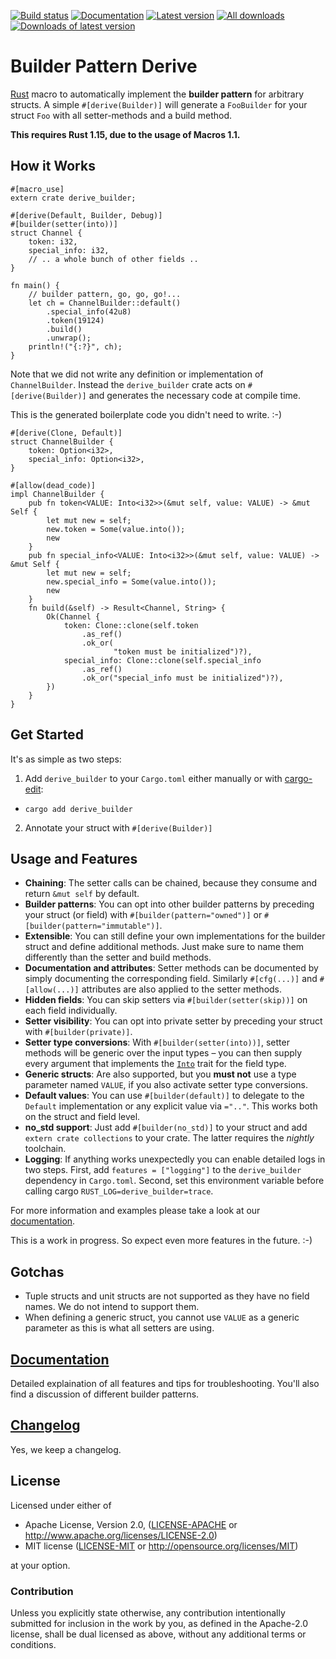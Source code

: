 [![Build status](https://travis-ci.org/colin-kiegel/rust-derive-builder.svg?branch=master)](https://travis-ci.org/colin-kiegel/rust-derive-builder)
[![Documentation](https://docs.rs/derive_builder/badge.svg)](https://docs.rs/derive_builder)
[![Latest version](https://img.shields.io/crates/v/derive_builder.svg)](https://crates.io/crates/derive_builder)
[![All downloads](https://img.shields.io/crates/d/derive_builder.svg)](https://crates.io/crates/derive_builder)
[![Downloads of latest version](https://img.shields.io/crates/dv/derive_builder.svg)](https://crates.io/crates/derive_builder)

# Builder Pattern Derive

[Rust][rust] macro to automatically implement the **builder pattern** for arbitrary structs. A simple `#[derive(Builder)]` will generate a `FooBuilder` for your struct `Foo` with all setter-methods and a build method.

**This requires Rust 1.15, due to the usage of Macros 1.1.**

## How it Works

```rust,skt-default
#[macro_use]
extern crate derive_builder;

#[derive(Default, Builder, Debug)]
#[builder(setter(into))]
struct Channel {
    token: i32,
    special_info: i32,
    // .. a whole bunch of other fields ..
}

fn main() {
    // builder pattern, go, go, go!...
    let ch = ChannelBuilder::default()
        .special_info(42u8)
        .token(19124)
        .build()
        .unwrap();
    println!("{:?}", ch);
}
```

Note that we did not write any definition or implementation of `ChannelBuilder`. Instead the `derive_builder` crate acts on `#[derive(Builder)]` and generates the necessary code at compile time.

This is the generated boilerplate code you didn't need to write. :-)

```rust,ignore
#[derive(Clone, Default)]
struct ChannelBuilder {
    token: Option<i32>,
    special_info: Option<i32>,
}

#[allow(dead_code)]
impl ChannelBuilder {
    pub fn token<VALUE: Into<i32>>(&mut self, value: VALUE) -> &mut Self {
        let mut new = self;
        new.token = Some(value.into());
        new
    }
    pub fn special_info<VALUE: Into<i32>>(&mut self, value: VALUE) -> &mut Self {
        let mut new = self;
        new.special_info = Some(value.into());
        new
    }
    fn build(&self) -> Result<Channel, String> {
        Ok(Channel {
            token: Clone::clone(self.token
                .as_ref()
                .ok_or(
                       "token must be initialized")?),
            special_info: Clone::clone(self.special_info
                .as_ref()
                .ok_or("special_info must be initialized")?),
        })
    }
}
```

## Get Started

It's as simple as two steps:

1. Add `derive_builder` to your `Cargo.toml` either manually or
with [cargo-edit](https://github.com/killercup/cargo-edit):

  * `cargo add derive_builder`
2. Annotate your struct with `#[derive(Builder)]`

## Usage and Features

* **Chaining**: The setter calls can be chained, because they consume and return `&mut self` by default.
* **Builder patterns**: You can opt into other builder patterns by preceding your struct (or field) with `#[builder(pattern="owned")]` or `#[builder(pattern="immutable")]`.
* **Extensible**: You can still define your own implementations for the builder struct and define additional methods. Just make sure to name them differently than the setter and build methods.
* **Documentation and attributes**: Setter methods can be documented by simply documenting the corresponding field. Similarly `#[cfg(...)]` and `#[allow(...)]` attributes are also applied to the setter methods.
* **Hidden fields**: You can skip setters via `#[builder(setter(skip))]` on each field individually.
* **Setter visibility**: You can opt into private setter by preceding your struct with `#[builder(private)]`.
* **Setter type conversions**: With `#[builder(setter(into))]`, setter methods will be generic over the input types – you can then supply every argument that implements the [`Into`][into] trait for the field type.
* **Generic structs**: Are also supported, but you **must not** use a type parameter named `VALUE`, if you also activate setter type conversions.
* **Default values**: You can use `#[builder(default)]` to delegate to the `Default` implementation or any explicit value via `=".."`. This works both on the struct and field level.
*  **no_std support**: Just add `#[builder(no_std)]` to your struct and add `extern crate collections` to your crate. The latter requires the _nightly_ toolchain.
* **Logging**: If anything works unexpectedly you can enable detailed logs in two steps. First, add `features = ["logging"]` to the `derive_builder` dependency in `Cargo.toml`. Second, set this environment variable before calling cargo `RUST_LOG=derive_builder=trace`.

For more information and examples please take a look at our [documentation][doc].

This is a work in progress. So expect even more features in the future. :-)

## Gotchas

* Tuple structs and unit structs are not supported as they have no field names. We do not intend to support them.
* When defining a generic struct, you cannot use `VALUE` as a generic parameter as this is what all setters are using.

## [Documentation][doc]

Detailed explaination of all features and tips for troubleshooting. You'll also find a discussion of different builder patterns.

[doc]: https://colin-kiegel.github.io/rust-derive-builder
[rust]: https://www.rust-lang.org/
[builder-pattern]: https://aturon.github.io/ownership/builders.html
[into]: https://doc.rust-lang.org/nightly/std/convert/trait.Into.html

## [Changelog](CHANGELOG.md)

Yes, we keep a changelog.

## License

Licensed under either of

- Apache License, Version 2.0, ([LICENSE-APACHE](LICENSE-APACHE) or <http://www.apache.org/licenses/LICENSE-2.0>)
- MIT license ([LICENSE-MIT](LICENSE-MIT) or <http://opensource.org/licenses/MIT>)

at your option.

### Contribution

Unless you explicitly state otherwise, any contribution intentionally
submitted for inclusion in the work by you, as defined in the Apache-2.0
license, shall be dual licensed as above, without any additional terms or
conditions.
